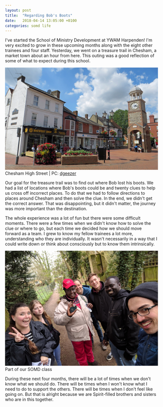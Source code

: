 ```yaml
---
layout: post
title:  "Regarding Bob's Boots"
date:   2018-04-14 13:05:00 +0100
categories: somd life
---
```

I've started the School of Ministry Development at YWAM Harpenden! I'm very excited to grow in these upcoming months along with the eight other trainees and four staff. Yesterday, we went on a treasure trail in Chesham, a market town about an hour from here. This outing was a good reflection of some of what to expect during this school.

![Chesham High Street](/assets/blog/chesham-high-street.jpg)
Chesham High Street | PC: [dgeezer](https://www.flickr.com/photos/dgeezer/20403786672)

Our goal for the treasure trail was to find out where Bob lost his boots. We had a list of locations where Bob's boots could be and twenty clues to help us cross off incorrect places. To do that we had to follow directions to places around Chesham and then solve the clue. In the end, we didn't get the correct answer. That was disappointing, but it didn't matter, the journey was more important than the destination.

The whole experience was a lot of fun but there were some difficult moments. There were a few times when we didn't know how to solve the clue or where to go, but each time we decided how we should move forward as a team. I grew to know my fellow trainees a lot more, understanding who they are individually. It wasn't necessarily in a way that I could write down or think about consciously but to know them intrinsically.

![Part of our SOMD class](/assets/blog/chesham-selfie.jpg)
Part of our SOMD class

During these next four months, there will be a lot of times when we don't know what we should do. There will be times when I won't know what I need to do to support the others. There will be times when I don't feel like going on. But that is alright because we are Spirit-filled brothers and sisters who are in this together.
